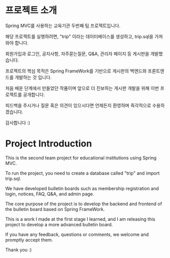 # 프로젝트 소개
Spring MVC를 사용하는 교육기관 두번째 팀 프로젝트입니다. 

해당 프로젝트를 실행하려면, "trip" 이라는 데이터베이스를 생성하고, trip.sql을 가져와야 합니다.

회원가입과 로그인, 공지사항, 자주묻는질문, Q&A, 관리자 페이지 등 게시판을 개발했습니다.

프로젝트의 핵심 목적은 Spring FrameWork를 기반으로 게시판의 백엔드와 프론트엔드를 개발하는 것 입니다.

처음 배운 단계에서 만들었던 작품이며 앞으로 더 진보하는 게시판 개발을 위해 이번 프로젝트를 공개합니다.

피드백을 주시거나 질문 혹은 의견이 있으시다면 언제든지 환영하며 즉각적으로 수용하겠습니다.
		
감사합니다 :)



# Project Introduction
This is the second team project for educational institutions using Spring MVC.

To run the project, you need to create a database called "trip" and import trip.sql.

We have developed bulletin boards such as membership registration and login, notices, FAQ, Q&A, and admin page.

The core purpose of the project is to develop the backend and frontend of the bulletin board based on Spring FrameWork.

This is a work I made at the first stage I learned, and I am releasing this project to develop a more advanced bulletin board.

If you have any feedback, questions or comments, we welcome and promptly accept them.

Thank you :)
